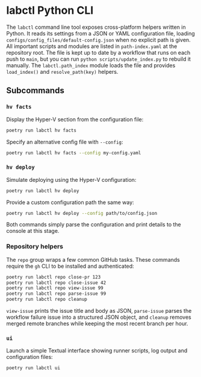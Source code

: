 # labctl Python CLI

The `labctl` command line tool exposes cross-platform helpers written in Python. It reads its settings from a JSON or YAML configuration file, loading `configs/config_files/default-config.json` when no explicit path is given.
All important scripts and modules are listed in `path-index.yaml` at the repository root. The file is kept up to date by a workflow that runs on each push to `main`, but you can run `python scripts/update_index.py` to rebuild it manually. The `labctl.path_index` module loads the file and provides `load_index()` and `resolve_path(key)` helpers.


## Subcommands

### `hv facts`
Display the Hyper-V section from the configuration file:

```bash
poetry run labctl hv facts
```

Specify an alternative config file with `--config`:

```bash
poetry run labctl hv facts --config my-config.yaml
```

### `hv deploy`
Simulate deploying using the Hyper-V configuration:

```bash
poetry run labctl hv deploy
```

Provide a custom configuration path the same way:

```bash
poetry run labctl hv deploy --config path/to/config.json
```

Both commands simply parse the configuration and print details to the console at this stage.

### Repository helpers

The `repo` group wraps a few common GitHub tasks. These commands require the
`gh` CLI to be installed and authenticated:

```bash
poetry run labctl repo close-pr 123
poetry run labctl repo close-issue 42
poetry run labctl repo view-issue 99
poetry run labctl repo parse-issue 99
poetry run labctl repo cleanup
```

`view-issue` prints the issue title and body as JSON, `parse-issue` parses the
workflow failure issue into a structured JSON object, and `cleanup` removes
merged remote branches while keeping the most recent branch per hour.

### `ui`
Launch a simple Textual interface showing runner scripts, log output and
configuration files:

```bash
poetry run labctl ui
```

